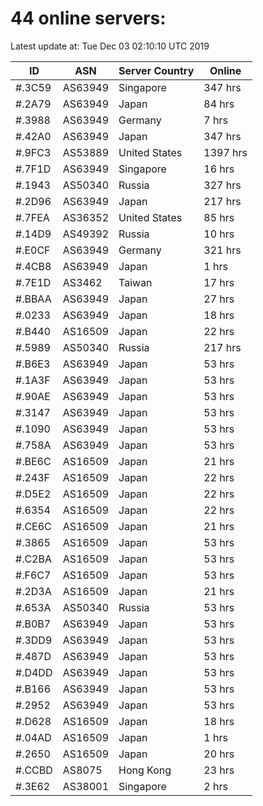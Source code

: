 # 44 online servers:

Latest update at: Tue Dec 03 02:10:10 UTC 2019

| ID | ASN | Server Country | Online |
| -- | --- | -------------- | ------ |
| #.3C59 | AS63949 | Singapore | 347 hrs |
| #.2A79 | AS63949 | Japan | 84 hrs |
| #.3988 | AS63949 | Germany | 7 hrs |
| #.42A0 | AS63949 | Japan | 347 hrs |
| #.9FC3 | AS53889 | United States | 1397 hrs |
| #.7F1D | AS63949 | Singapore | 16 hrs |
| #.1943 | AS50340 | Russia | 327 hrs |
| #.2D96 | AS63949 | Japan | 217 hrs |
| #.7FEA | AS36352 | United States | 85 hrs |
| #.14D9 | AS49392 | Russia | 10 hrs |
| #.E0CF | AS63949 | Germany | 321 hrs |
| #.4CB8 | AS63949 | Japan | 1 hrs |
| #.7E1D | AS3462 | Taiwan | 17 hrs |
| #.BBAA | AS63949 | Japan | 27 hrs |
| #.0233 | AS63949 | Japan | 18 hrs |
| #.B440 | AS16509 | Japan | 22 hrs |
| #.5989 | AS50340 | Russia | 217 hrs |
| #.B6E3 | AS63949 | Japan | 53 hrs |
| #.1A3F | AS63949 | Japan | 53 hrs |
| #.90AE | AS63949 | Japan | 53 hrs |
| #.3147 | AS63949 | Japan | 53 hrs |
| #.1090 | AS63949 | Japan | 53 hrs |
| #.758A | AS63949 | Japan | 53 hrs |
| #.BE6C | AS16509 | Japan | 21 hrs |
| #.243F | AS16509 | Japan | 22 hrs |
| #.D5E2 | AS16509 | Japan | 22 hrs |
| #.6354 | AS16509 | Japan | 22 hrs |
| #.CE6C | AS16509 | Japan | 21 hrs |
| #.3865 | AS16509 | Japan | 53 hrs |
| #.C2BA | AS16509 | Japan | 53 hrs |
| #.F6C7 | AS16509 | Japan | 53 hrs |
| #.2D3A | AS16509 | Japan | 21 hrs |
| #.653A | AS50340 | Russia | 53 hrs |
| #.B0B7 | AS63949 | Japan | 53 hrs |
| #.3DD9 | AS63949 | Japan | 53 hrs |
| #.487D | AS63949 | Japan | 53 hrs |
| #.D4DD | AS63949 | Japan | 53 hrs |
| #.B166 | AS63949 | Japan | 53 hrs |
| #.2952 | AS63949 | Japan | 53 hrs |
| #.D628 | AS16509 | Japan | 18 hrs |
| #.04AD | AS16509 | Japan | 1 hrs |
| #.2650 | AS16509 | Japan | 20 hrs |
| #.CCBD | AS8075 | Hong Kong | 23 hrs |
| #.3E62 | AS38001 | Singapore | 2 hrs |

